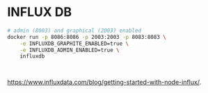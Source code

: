 

# INFLUX DB

``` bash 
# admin (8003) and graphical (2003) enabled 
docker run -p 8086:8086 -p 2003:2003 -p 8083:8083 \
    -e INFLUXDB_GRAPHITE_ENABLED=true \
    -e INFLUXDB_ADMIN_ENABLED=true \
    influxdb

 

```

https://www.influxdata.com/blog/getting-started-with-node-influx/.